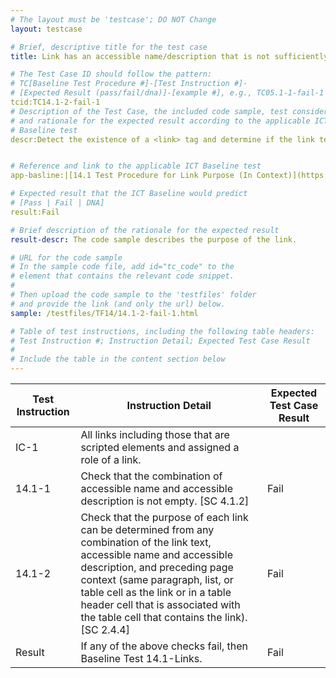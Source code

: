 ```yaml
---
# The layout must be 'testcase'; DO NOT Change
layout: testcase

# Brief, descriptive title for the test case
title: Link has an accessible name/description that is not sufficiently descriptive of the link purpose

# The Test Case ID should follow the pattern: 
# TC[Baseline Test Procedure #]-[Test Instruction #]-
# [Expected Result (pass/fail/dna)]-[example #], e.g., TC05.1-1-fail-1
tcid:TC14.1-2-fail-1
# Description of the Test Case, the included code sample, test considerations,
# and rationale for the expected result according to the applicable ICT
# Baseline test
descr:Detect the existence of a <link> tag and determine if the link text is descriptive of its purpose. The code sample provides a link that describes it intent. A successful test should identify a Fail for Baseline 14.1-Links.


# Reference and link to the applicable ICT Baseline test
app-basline:|[14.1 Test Procedure for Link Purpose (In Context)](https://section508coordinators.github.io/ICTTestingBaseline/14Links.html#141-test-procedure-for-link-purpose-in-context)

# Expected result that the ICT Baseline would predict
# [Pass | Fail | DNA]
result:Fail

# Brief description of the rationale for the expected result
result-descr: The code sample describes the purpose of the link.

# URL for the code sample
# In the sample code file, add id="tc_code" to the 
# element that contains the relevant code snippet.
#
# Then upload the code sample to the 'testfiles' folder 
# and provide the link (and only the url) below.
sample: /testfiles/TF14/14.1-2-fail-1.html

# Table of test instructions, including the following table headers: 
# Test Instruction #; Instruction Detail; Expected Test Case Result
#
# Include the table in the content section below
---
```

| Test Instruction | Instruction Detail | Expected Test Case Result |
|------------------|--------------------|---------------------------|
| IC-1|All links including those that are scripted elements and assigned a role of a link.|
| 14.1-1 | Check that the combination of accessible name and accessible description is not empty. [SC 4.1.2] | Fail |
| 14.1-2 | Check that the purpose of each link can be determined from any combination of the link text, accessible name and accessible description, and preceding page context (same paragraph, list, or table cell as the link or in a table header cell that is associated with the table cell that contains the link). [SC 2.4.4] | Fail |
| Result | If any of the above checks fail, then Baseline Test 14.1-Links. | Fail | 
